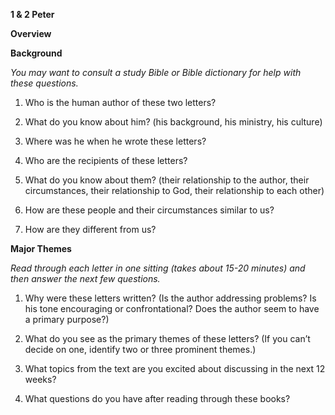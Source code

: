 **1 & 2 Peter**

**Overview**

**Background**

*You may want to consult a study Bible or Bible dictionary for help with these questions.*

1.  Who is the human author of these two letters?

2.  What do you know about him? (his background, his ministry, his culture)

3.  Where was he when he wrote these letters?

4.  Who are the recipients of these letters?

5.  What do you know about them? (their relationship to the author, their circumstances, their relationship to God, their relationship to each other)

6.  How are these people and their circumstances similar to us?

7.  How are they different from us?

**Major Themes**

*Read through each letter in one sitting (takes about 15-20 minutes) and then answer the next few questions.*

1.  Why were these letters written? (Is the author addressing problems? Is his tone encouraging or confrontational? Does the author seem to have a primary purpose?)

2.  What do you see as the primary themes of these letters? (If you can’t decide on one, identify two or three prominent themes.)

3.  What topics from the text are you excited about discussing in the next 12 weeks?

4.  What questions do you have after reading through these books?


